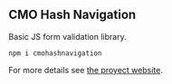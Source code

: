 ## CMO Hash Navigation

Basic JS form validation library.

`npm i cmohashnavigation`

For more details see [the proyect website](https://christianmo.github.io/cmoHashNavigation/).
